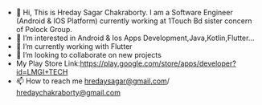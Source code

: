 - 👋 Hi, This is Hreday Sagar Chakraborty. I am a Software Engineer (Android & IOS Platform) currently working at 1Touch Bd sister concern of Polock Group.
- 👀 I’m interested in Android & Ios Apps Development,Java,Kotlin,Flutter...
- 🌱 I’m currently working with Flutter 
- 💞️ I’m looking to collaborate on new projects
- My Play Store Link:https://play.google.com/store/apps/developer?id=LMGI+TECH
- 📫 How to reach me hredaysagar@gmail.com/ hredaychakraborty@gmail.com

<!---
HredayTheDev/HredayTheDev is a ✨ special ✨ repository because its `README.md` (this file) appears on your GitHub profile.
You can click the Preview link to take a look at your changes.
--->
